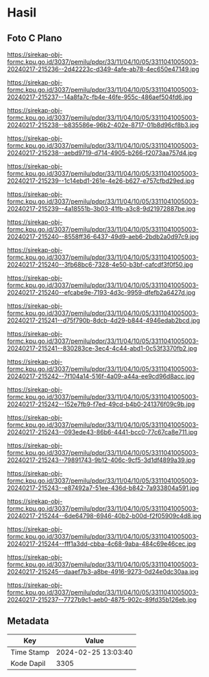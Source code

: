 # Hasil

## Foto C Plano

https://sirekap-obj-formc.kpu.go.id/3037/pemilu/pdpr/33/11/04/10/05/3311041005003-20240217-215236--2d42223c-d349-4afe-ab78-4ec650e47149.jpg

https://sirekap-obj-formc.kpu.go.id/3037/pemilu/pdpr/33/11/04/10/05/3311041005003-20240217-215237--14a8fa7c-fb4e-46fe-955c-486aef504fd6.jpg

https://sirekap-obj-formc.kpu.go.id/3037/pemilu/pdpr/33/11/04/10/05/3311041005003-20240217-215238--b835586e-96b2-402e-8717-01b8d96cf8b3.jpg

https://sirekap-obj-formc.kpu.go.id/3037/pemilu/pdpr/33/11/04/10/05/3311041005003-20240217-215238--aebd9719-d714-4905-b266-f2073aa757d4.jpg

https://sirekap-obj-formc.kpu.go.id/3037/pemilu/pdpr/33/11/04/10/05/3311041005003-20240217-215239--1c14ebd1-261e-4e26-b627-e757cfbd29ed.jpg

https://sirekap-obj-formc.kpu.go.id/3037/pemilu/pdpr/33/11/04/10/05/3311041005003-20240217-215239--4a18551b-3b03-41fb-a3c8-9d21972887be.jpg

https://sirekap-obj-formc.kpu.go.id/3037/pemilu/pdpr/33/11/04/10/05/3311041005003-20240217-215240--8558ff36-6437-49d9-aeb6-2bdb2a0d97c9.jpg

https://sirekap-obj-formc.kpu.go.id/3037/pemilu/pdpr/33/11/04/10/05/3311041005003-20240217-215240--3fb68bc6-7328-4e50-b3bf-cafcdf3f0f50.jpg

https://sirekap-obj-formc.kpu.go.id/3037/pemilu/pdpr/33/11/04/10/05/3311041005003-20240217-215240--efcabe9e-7193-4d3c-9959-dfefb2a6427d.jpg

https://sirekap-obj-formc.kpu.go.id/3037/pemilu/pdpr/33/11/04/10/05/3311041005003-20240217-215241--d75f790b-8dcb-4d29-b844-4946edab2bcd.jpg

https://sirekap-obj-formc.kpu.go.id/3037/pemilu/pdpr/33/11/04/10/05/3311041005003-20240217-215241--830283ce-3ec4-4c44-abd1-0c53f3370fb2.jpg

https://sirekap-obj-formc.kpu.go.id/3037/pemilu/pdpr/33/11/04/10/05/3311041005003-20240217-215242--7f104a14-516f-4a09-a44a-ee9cd96d8acc.jpg

https://sirekap-obj-formc.kpu.go.id/3037/pemilu/pdpr/33/11/04/10/05/3311041005003-20240217-215242--152e7fb9-f7ed-49cd-b4b0-241376f09c9b.jpg

https://sirekap-obj-formc.kpu.go.id/3037/pemilu/pdpr/33/11/04/10/05/3311041005003-20240217-215243--093ede43-86b6-4441-bcc0-77c67ca8e711.jpg

https://sirekap-obj-formc.kpu.go.id/3037/pemilu/pdpr/33/11/04/10/05/3311041005003-20240217-215243--79891743-9b12-406c-9cf5-3d1df4899a39.jpg

https://sirekap-obj-formc.kpu.go.id/3037/pemilu/pdpr/33/11/04/10/05/3311041005003-20240217-215243--e87492a7-51ee-436d-b842-7a933804a591.jpg

https://sirekap-obj-formc.kpu.go.id/3037/pemilu/pdpr/33/11/04/10/05/3311041005003-20240217-215244--6de64798-6946-40b2-b00d-f2f05909c4d8.jpg

https://sirekap-obj-formc.kpu.go.id/3037/pemilu/pdpr/33/11/04/10/05/3311041005003-20240217-215244--fff1a3dd-cbba-4c68-9aba-484c69e46cec.jpg

https://sirekap-obj-formc.kpu.go.id/3037/pemilu/pdpr/33/11/04/10/05/3311041005003-20240217-215245--daaef7b3-a8be-4916-9273-0d24e0dc30aa.jpg

https://sirekap-obj-formc.kpu.go.id/3037/pemilu/pdpr/33/11/04/10/05/3311041005003-20240217-215237--7727b9c1-aeb0-4875-902c-89fd35b126eb.jpg


## Metadata

| Key        | Value               |
| ---------- | ------------------- |
| Time Stamp | 2024-02-25 13:03:40 |
| Kode Dapil | 3305                |



